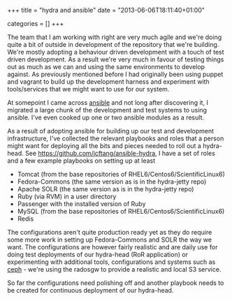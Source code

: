 +++
title = "hydra and ansible"
date = "2013-06-06T18:11:40+01:00"


categories = []
+++

The team that I am working with right are very much agile and we're
doing quite a bit of outside in development of the repository that we're
building. We're mostly adopting a behaviour driven development with a
touch of test driven development. As a result we're very much in favour
of testing things out as much as we can and using the same environments
to develop against. As previously mentioned before I had originally
been using puppet and vagrant to build up the development harness and
experiment with tools/services that we might want to use for our system.

At somepoint I came across [ansible](http://www.ansible.cc) and not long
after discovering it, I migrated a large chunk of the development and
test systems to using ansible. I've even cooked up one or two ansible
modules as a result.

As a result of adopting ansible for building up our test and development
infrastructure, I've collected the relevant playbooks and roles that a
person might want for deploying all the bits and pieces needed to roll
out a hydra-head. See <https://github.com/jcftang/ansible-hydra>, I have
a set of roles and a few example playbooks on setting up at least

* Tomcat (from the base repositories of RHEL6/Centos6/ScientificLinux6)
* Fedora-Commons (the same version as is in the hydra-jetty repo)
* Apache SOLR (the same version as is in the hydra-jetty repo)
* Ruby (via RVM) in a user directory
* Passenger with the installed version of Ruby
* MySQL (from the base repositories of RHEL6/Centos6/ScientificLinux6)
* Redis

The configurations aren't quite production ready yet as they do require
some more work in setting up Fedora-Commons and SOLR the way we want. The
configurations are however fairly realistic and are daily use
for doing test deployments of our hydra-head (RoR application) or
experimenting with additional tools, configurations and systems such as
[ceph](https://github.com/jcftang/ansible-ceph) - we're using the radosgw
to provide a realistic and local S3 service.

So far the configurations need polishing off and another playbook needs
to be created for continuous deployment of our hydra-head.
